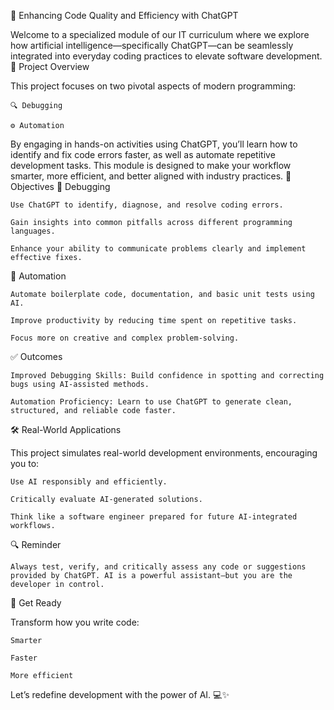 🚀 Enhancing Code Quality and Efficiency with ChatGPT

Welcome to a specialized module of our IT curriculum where we explore how artificial intelligence—specifically ChatGPT—can be seamlessly integrated into everyday coding practices to elevate software development.
📌 Project Overview

This project focuses on two pivotal aspects of modern programming:

    🔍 Debugging

    ⚙️ Automation

By engaging in hands-on activities using ChatGPT, you’ll learn how to identify and fix code errors faster, as well as automate repetitive development tasks. This module is designed to make your workflow smarter, more efficient, and better aligned with industry practices.
🎯 Objectives
🐞 Debugging

    Use ChatGPT to identify, diagnose, and resolve coding errors.

    Gain insights into common pitfalls across different programming languages.

    Enhance your ability to communicate problems clearly and implement effective fixes.

🔁 Automation

    Automate boilerplate code, documentation, and basic unit tests using AI.

    Improve productivity by reducing time spent on repetitive tasks.

    Focus more on creative and complex problem-solving.

✅ Outcomes

    Improved Debugging Skills: Build confidence in spotting and correcting bugs using AI-assisted methods.

    Automation Proficiency: Learn to use ChatGPT to generate clean, structured, and reliable code faster.

🛠️ Real-World Applications

This project simulates real-world development environments, encouraging you to:

    Use AI responsibly and efficiently.

    Critically evaluate AI-generated solutions.

    Think like a software engineer prepared for future AI-integrated workflows.

🔍 Reminder

    Always test, verify, and critically assess any code or suggestions provided by ChatGPT. AI is a powerful assistant—but you are the developer in control.

🧠 Get Ready

Transform how you write code:

    Smarter

    Faster

    More efficient

Let’s redefine development with the power of AI. 💻✨